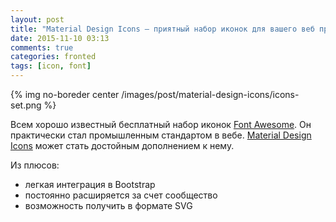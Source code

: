 ```yaml
---
layout: post
title: "Material Design Icons – приятный набор иконок для вашего веб приложения"
date: 2015-11-10 03:13
comments: true
categories: fronted
tags: [icon, font]
---
```


{% img no-boreder center /images/post/material-design-icons/icons-set.png %}

Всем хорошо известный бесплатный набор иконок [Font Awesome](https://fortawesome.github.io/Font-Awesome/icons/).
Он практически стал промышленным стандартом в вебе. 
[Material Design Icons](https://materialdesignicons.com/) может стать достойным дополнением к нему. 

Из плюсов: 

 - легкая интеграция в Bootstrap
 - постоянно расширяется за счет сообщество
 - возможность получить в формате SVG

